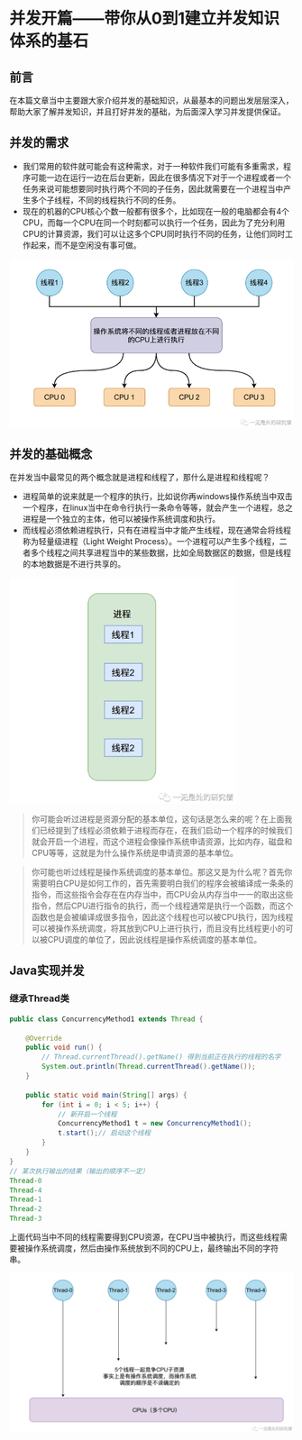 # 并发开篇——带你从0到1建立并发知识体系的基石

## 前言

在本篇文章当中主要跟大家介绍并发的基础知识，从最基本的问题出发层层深入，帮助大家了解并发知识，并且打好并发的基础，为后面深入学习并发提供保证。

## 并发的需求

- 我们常用的软件就可能会有这种需求，对于一种软件我们可能有多重需求，程序可能一边在运行一边在后台更新，因此在很多情况下对于一个进程或者一个任务来说可能想要同时执行两个不同的子任务，因此就需要在一个进程当中产生多个子线程，不同的线程执行不同的任务。
- 现在的机器的CPU核心个数一般都有很多个，比如现在一般的电脑都会有4个CPU，而每一个CPU在同一个时刻都可以执行一个任务，因此为了充分利用CPU的计算资源，我们可以让这多个CPU同时执行不同的任务，让他们同时工作起来，而不是空闲没有事可做。

<img src="../../images/concurrency/01.png" alt="01" style="zoom:80%;" />

## 并发的基础概念

在并发当中最常见的两个概念就是进程和线程了，那什么是进程和线程呢？

- 进程简单的说来就是一个程序的执行，比如说你再windows操作系统当中双击一个程序，在linux当中在命令行执行一条命令等等，就会产生一个进程，总之进程是一个独立的主体，他可以被操作系统调度和执行。
- 而线程必须依赖进程执行，只有在进程当中才能产生线程，现在通常会将线程称为轻量级进程（Light Weight Process）。一个进程可以产生多个线程，二者多个线程之间共享进程当中的某些数据，比如全局数据区的数据，但是线程的本地数据是不进行共享的。

<img src="../../images/concurrency/02.png" alt="01" style="zoom:80%;" />

>你可能会听过进程是资源分配的基本单位，这句话是怎么来的呢？在上面我们已经提到了线程必须依赖于进程而存在，在我们启动一个程序的时候我们就会开启一个进程，而这个进程会像操作系统申请资源，比如内存，磁盘和CPU等等，这就是为什么操作系统是申请资源的基本单位。

>你可能也听过线程是操作系统调度的基本单位。那这又是为什么呢？首先你需要明白CPU是如何工作的，首先需要明白我们的程序会被编译成一条条的指令，而这些指令会存在在内存当中，而CPU会从内存当中一一的取出这些指令，然后CPU进行指令的执行，而一个线程通常是执行一个函数，而这个函数也是会被编译成很多指令，因此这个线程也可以被CPU执行，因为线程可以被操作系统调度，将其放到CPU上进行执行，而且没有比线程更小的可以被CPU调度的单位了，因此说线程是操作系统调度的基本单位。

## Java实现并发

### 继承Thread类

```java
public class ConcurrencyMethod1 extends Thread {

    @Override
    public void run() {
        // Thread.currentThread().getName() 得到当前正在执行的线程的名字
        System.out.println(Thread.currentThread().getName());
    }

    public static void main(String[] args) {
        for (int i = 0; i < 5; i++) {
            // 新开启一个线程
            ConcurrencyMethod1 t = new ConcurrencyMethod1();
            t.start();// 启动这个线程
        }
    }
}
// 某次执行输出的结果（输出的顺序不一定）
Thread-0
Thread-4
Thread-1
Thread-2
Thread-3
```

上面代码当中不同的线程需要得到CPU资源，在CPU当中被执行，而这些线程需要被操作系统调度，然后由操作系统放到不同的CPU上，最终输出不同的字符串。

<img src="../../images/concurrency/03.png" alt="01" style="zoom:80%;" />


